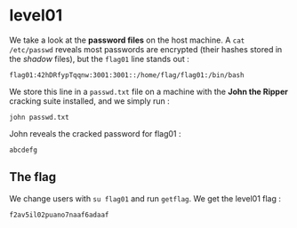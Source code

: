 # level01

We take a look at the **password files** on the host machine.
A `cat /etc/passwd` reveals most passwords are encrypted (their hashes stored in the *shadow* files), but the `flag01` line stands out :

```
flag01:42hDRfypTqqnw:3001:3001::/home/flag/flag01:/bin/bash
```

We store this line in a `passwd.txt` file on a machine with the **John the Ripper** cracking suite installed, and we simply run :

```
john passwd.txt
```

John reveals the cracked password for flag01 :

```
abcdefg
```

## The flag

We change users with `su flag01` and run `getflag`. We get the level01 flag :

```
f2av5il02puano7naaf6adaaf
```